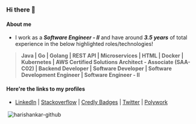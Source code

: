 ### Hi there 👋

#### About me
- I work as a ***Software Engineer - II*** and have around ***3.5 years*** of total experience in the below highlighted roles/technologies!

> **Java | Go | Golang | REST API | Microservices | HTML | Docker | Kubernetes | AWS Certified Solutions Architect - Associate (SAA-C02) | Backend Developer | Software Developer | Software Development Engineer | Software Engineer - II**

#### Here're the links to my profiles
- [LinkedIn](https://www.linkedin.com/in/Harishankar97) | [Stackoverflow](https://stackoverflow.com/users/17200622/harishankar-bhat-r) | [Credly Badges](https://www.credly.com/users/harishankar97/badges) | [Twitter](https://twitter.com/harishankar97) | [Polywork](http://poly.work/harishankar97)
  
<p>&nbsp;<img align="center" src="https://github-readme-stats.vercel.app/api?username=harishankar-github&show_icons=true&locale=en" alt="harishankar-github" /></p>

<!--
**Harishankar-GitHub/Harishankar-GitHub** is a ✨ _special_ ✨ repository because its `README.md` (this file) appears on your GitHub profile.

Here are some ideas to get you started:

- 🔭 I’m currently working on ...
- 🌱 I’m currently learning ...
- 👯 I’m looking to collaborate on ...
- 🤔 I’m looking for help with ...
- 💬 Ask me about ...
- 📫 How to reach me: ...
- 😄 Pronouns: ...
- ⚡ Fun fact: ...
-->
